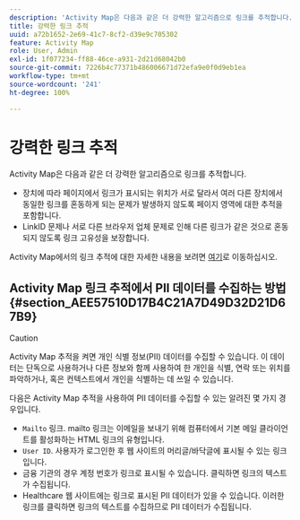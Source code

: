 ```yaml
---
description: 'Activity Map은 다음과 같은 더 강력한 알고리즘으로 링크를 추적합니다. '
title: 강력한 링크 추적
uuid: a72b1652-2e69-41c7-8cf2-d39e9c705302
feature: Activity Map
role: User, Admin
exl-id: 1f077234-ff88-46ce-a931-2d21d68042b0
source-git-commit: 7226b4c77371b486006671d72efa9e0f0d9eb1ea
workflow-type: tm+mt
source-wordcount: '241'
ht-degree: 100%

---
```


# 강력한 링크 추적

Activity Map은 다음과 같은 더 강력한 알고리즘으로 링크를 추적합니다.

* 장치에 따라 페이지에서 링크가 표시되는 위치가 서로 달라서 여러 다른 장치에서 동일한 링크를 혼동하게 되는 문제가 발생하지 않도록 페이지 영역에 대한 추적을 포함합니다.
* LinkID 문제나 서로 다른 브라우저 업체 문제로 인해 다른 링크가 같은 것으로 혼동되지 않도록 링크 고유성을 보장합니다.

Activity Map에서의 링크 추적에 대한 자세한 내용을 보려면 [여기](/help/analyze/activity-map/activitymap-link-tracking/activitymap-link-tracking-methodology.md)로 이동하십시오.

## Activity Map 링크 추적에서 PII 데이터를 수집하는 방법 {#section_AEE57510D17B4C21A7D49D32D21D67B9}

>[!CAUTION]
>
>Activity Map 추적을 켜면 개인 식별 정보(PII) 데이터를 수집할 수 있습니다. 이 데이터는 단독으로 사용하거나 다른 정보와 함께 사용하여 한 개인을 식별, 연락 또는 위치를 파악하거나, 혹은 컨텍스트에서 개인을 식별하는 데 쓰일 수 있습니다.

다음은 Activity Map 추적을 사용하여 PII 데이터를 수집할 수 있는 알려진 몇 가지 경우입니다.

* `Mailto` 링크. mailto 링크는 이메일을 보내기 위해 컴퓨터에서 기본 메일 클라이언트를 활성화하는 HTML 링크의 유형입니다.
* `User ID`. 사용자가 로그인한 후 웹 사이트의 머리글/바닥글에 표시될 수 있는 링크입니다.
* 금융 기관의 경우 계정 번호가 링크로 표시될 수 있습니다. 클릭하면 링크의 텍스트가 수집됩니다.
* Healthcare 웹 사이트에는 링크로 표시된 PII 데이터가 있을 수 있습니다. 이러한 링크를 클릭하면 링크의 텍스트를 수집하므로 PII 데이터가 수집됩니다.
